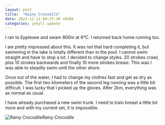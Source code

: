 ```yaml
---
layout: post
title:  "Rainy Crocodile"
date: 2023-11-12 09:37:30 +0100
categories: jekyll update
---
```


I ran to Epplesee and swam 800m at 6°C. I returned back home running too.  

I am pretty impressed about this. It was not that hard completing it, but swimming in the lake is totally different than in the pool. I cannot swim straight and have to stop a lot. I decided to change styles. 20 strokes crawl, plus 10 strokes backwards and finally 10 more strokes breast. This was I was able to steadily swim until the other shore.  

Once out of the water, I had to change my clothes fast and get as dry as possible. The first two kilometers of the second leg running was a little bit difficult. I was lucky that I picked up the gloves. After 2km, everything was as normal as usual.  

I have already purchased a new swim trunk. I need to train breast a little bit more and with my current set, it is impossible.


![Rainy Crocodile](https://lh3.googleusercontent.com/pw/ADCreHeLuXawR3aVfs43rOMP6S7bUiftH7IM1A-0ASz-Tz3ecz-us7dl3Exk6Z3yGp-fCmW2DzHDnCg6cxKtVceqEbbxEHUYbaDcYkg9fU4zekauf2dLL_M=w2400)*Rainy Crocodile*&nbsp;



[jekyll-docs]: https://jekyllrb.com/docs/home
[jekyll-gh]:   https://github.com/jekyll/jekyll
[jekyll-talk]: https://talk.jekyllrb.com/
